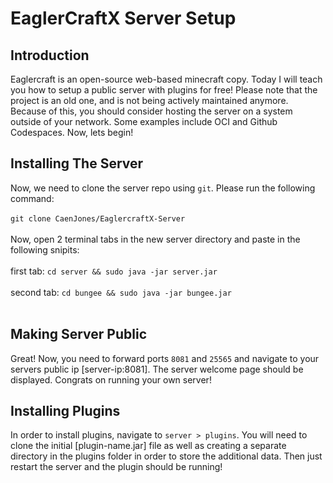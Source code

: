 # EaglerCraftX Server Setup
## Introduction
Eaglercraft is an open-source web-based minecraft copy. Today I will teach you how to setup a public server with plugins for free! Please note that the project is an old one, and is not being actively maintained anymore. Because of this, you should consider hosting the server on a system outside of your network. Some examples include OCI and Github Codespaces. Now, lets begin! 

## Installing The Server
Now, we need to clone the server repo using `git`. Please run the following command:
<br>
<br>
`git clone CaenJones/EaglercraftX-Server`
<br>
<br>
Now, open 2 terminal tabs in the new server directory and paste in the following snipits:
<br>
<br>
first tab: `cd server && sudo java -jar server.jar`
<br>
<br>
second tab: `cd bungee && sudo java -jar bungee.jar`
<br>
<br>
## Making Server Public
Great! Now, you need to forward ports  `8081` and `25565` and navigate to your servers public ip [server-ip:8081]. The server welcome page should be displayed. Congrats on running your own server!

## Installing Plugins
In order to install plugins, navigate to `server > plugins`. You will need to clone the initial [plugin-name.jar] file as well as creating a separate directory in the plugins folder in order to store the additional data. Then just restart the server and the plugin should be running!